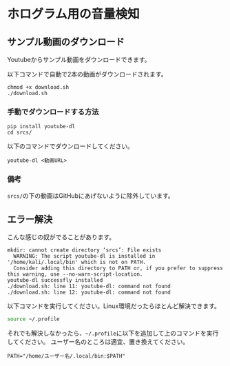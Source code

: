 # ホログラム用の音量検知

## サンプル動画のダウンロード

Youtubeからサンプル動画をダウンロードできます。

以下コマンドで自動で2本の動画がダウンロードされます。

```shell
chmod +x download.sh
./download.sh
```

### 手動でダウンロードする方法

```
pip install youtube-dl
cd srcs/
```

以下のコマンドでダウンロードしてください。

```
youtube-dl <動画URL>
```

### 備考

`srcs/`の下の動画はGitHubにあげないように除外しています。

## エラー解決

こんな感じの奴がでることがあります。

```
mkdir: cannot create directory ‘srcs’: File exists
  WARNING: The script youtube-dl is installed in '/home/kali/.local/bin' which is not on PATH.
  Consider adding this directory to PATH or, if you prefer to suppress this warning, use --no-warn-script-location.
youtube-dl successfly installed
./download.sh: line 11: youtube-dl: command not found
./download.sh: line 12: youtube-dl: command not found
```

以下コマンドを実行してください。Linux環境だったらほとんど解決できます。

```bash
source ~/.profile
```

それでも解決しなかったら、`~/.profile`に以下を追加して上のコマンドを実行してください。
ユーザー名のところは適宜、置き換えてください。

```
PATH="/home/ユーザー名/.local/bin:$PATH"
```
